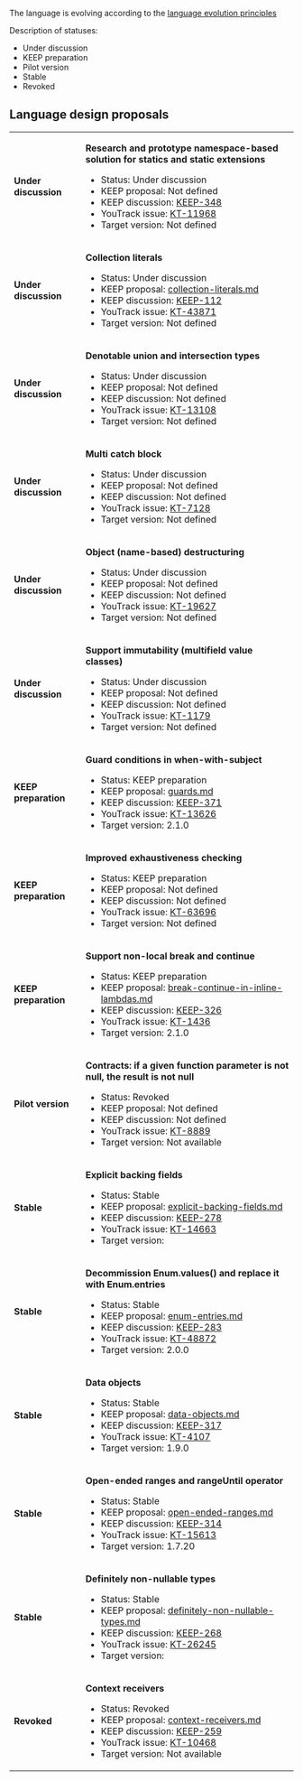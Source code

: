 [//]: # (title: Kotlin language evolution)

The language is evolving according to the [language evolution principles](kotlin-evolution-principles.md)

Description of statuses:
* Under discussion
* KEEP preparation
* Pilot version
* Stable
* Revoked

## Language design proposals

<tabs>
<tab id="all-proposals" title="All">

<!-- <include include-id="all-proposals" src="all-proposals.xml"/> -->

<chunk id="all-proposals">
<table header-style="left">

<!-- UNDER DISCUSSION -->

<tr filter="under-discussion">
<td>

**Under discussion**

</td>
<td>

**Research and prototype namespace-based solution for statics and static extensions**

* Status: Under discussion
* KEEP proposal: Not defined
* KEEP discussion: [KEEP-348](https://github.com/Kotlin/KEEP/issues/348)
* YouTrack issue: [KT-11968](https://youtrack.jetbrains.com/issue/KT-11968)
* Target version: Not defined

</td>
</tr>

<tr filter="under-discussion">
<td>

**Under discussion**

</td>
<td>

**Collection literals**

* Status: Under discussion
* KEEP proposal: [collection-literals.md](https://github.com/KyLeggiero/KEEP/blob/collection-literals/proposals/collection-literals.md)
* KEEP discussion: [KEEP-112](https://github.com/Kotlin/KEEP/issues/112)
* YouTrack issue: [KT-43871](https://youtrack.jetbrains.com/issue/KT-43871)
* Target version: Not defined

</td>
</tr>

<tr filter="under-discussion">
<td>

**Under discussion**

</td>
<td>

**Denotable union and intersection types**

* Status: Under discussion
* KEEP proposal: Not defined
* KEEP discussion: Not defined
* YouTrack issue: [KT-13108](https://youtrack.jetbrains.com/issue/KT-13108)
* Target version: Not defined

</td>
</tr>

<tr filter="under-discussion">
<td>

**Under discussion**

</td>
<td>

**Multi catch block**

* Status: Under discussion
* KEEP proposal: Not defined
* KEEP discussion: Not defined
* YouTrack issue: [KT-7128](https://youtrack.jetbrains.com/issue/KT-7128)
* Target version: Not defined

</td>
</tr>

<tr filter="under-discussion">
<td>

**Under discussion**

</td>
<td>

**Object (name-based) destructuring**

* Status: Under discussion
* KEEP proposal: Not defined
* KEEP discussion: Not defined
* YouTrack issue: [KT-19627](https://youtrack.jetbrains.com/issue/KT-19627)
* Target version: Not defined

</td>
</tr>

<tr filter="under-discussion">
<td>

**Under discussion**

</td>
<td>

**Support immutability (multifield value classes)**

* Status: Under discussion
* KEEP proposal: Not defined
* KEEP discussion: Not defined
* YouTrack issue: [KT-1179](https://youtrack.jetbrains.com/issue/KT-1179)
* Target version: Not defined

</td>
</tr>

<!-- KEEP PREPARATION -->

<tr filter="keep">
<td>

**KEEP preparation**

</td>
<td>

**Guard conditions in when-with-subject**

* Status: KEEP preparation
* KEEP proposal: [guards.md](https://github.com/Kotlin/KEEP/blob/guards/proposals/guards.md)
* KEEP discussion: [KEEP-371](https://github.com/Kotlin/KEEP/issues/371)
* YouTrack issue: [KT-13626](https://youtrack.jetbrains.com/issue/KT-13626)
* Target version: 2.1.0

</td>
</tr>
<tr filter="keep">
<td>

**KEEP preparation**

</td>
<td>

**Improved exhaustiveness checking**

* Status: KEEP preparation
* KEEP proposal: Not defined
* KEEP discussion: Not defined
* YouTrack issue: [KT-63696](https://youtrack.jetbrains.com/issue/KT-63696)
* Target version: Not defined

</td>
</tr>
<tr filter="keep">
<td>

**KEEP preparation**

</td>
<td>

**Support non-local break and continue**

* Status: KEEP preparation
* KEEP proposal: [break-continue-in-inline-lambdas.md](https://github.com/Kotlin/KEEP/blob/master/proposals/break-continue-in-inline-lambdas.md)
* KEEP discussion: [KEEP-326](https://github.com/Kotlin/KEEP/issues/326)
* YouTrack issue: [KT-1436](https://youtrack.jetbrains.com/issue/KT-1436)
* Target version: 2.1.0

</td>
</tr>

<!-- PILOT VERSION -->

<tr filter="pilot">
<td>

**Pilot version**

</td>
<td>

**Contracts: if a given function parameter is not null, the result is not null**

* Status: Revoked
* KEEP proposal: Not defined
* KEEP discussion: Not defined
* YouTrack issue: [KT-8889](https://youtrack.jetbrains.com/issue/KT-8889)
* Target version: Not available

</td>
</tr>

<!-- STABLE -->

<tr filter="stable">
<td>

**Stable**

</td>
<td>

**Explicit backing fields**

* Status: Stable
* KEEP proposal: [explicit-backing-fields.md](https://github.com/Kotlin/KEEP/blob/explicit-backing-fields-re/proposals/explicit-backing-fields.md)
* KEEP discussion: [KEEP-278](https://github.com/Kotlin/KEEP/issues/278)
* YouTrack issue: [KT-14663](https://youtrack.jetbrains.com/issue/KT-14663)
* Target version: 

</td>
</tr>

<tr filter="stable">
<td>

**Stable**

</td>
<td>

**Decommission Enum.values() and replace it with Enum.entries**

* Status: Stable
* KEEP proposal: [enum-entries.md](https://github.com/Kotlin/KEEP/blob/master/proposals/enum-entries.md)
* KEEP discussion: [KEEP-283](https://github.com/Kotlin/KEEP/issues/283)
* YouTrack issue: [KT-48872](https://youtrack.jetbrains.com/issue/KT-48872)
* Target version: 2.0.0

</td>
</tr>

<tr filter="stable">
<td>

**Stable**

</td>
<td>

**Data objects**

* Status: Stable
* KEEP proposal: [data-objects.md](https://github.com/Kotlin/KEEP/blob/master/proposals/data-objects.md)
* KEEP discussion: [KEEP-317](https://github.com/Kotlin/KEEP/issues/317)
* YouTrack issue: [KT-4107](https://youtrack.jetbrains.com/issue/KT-4107)
* Target version: 1.9.0

</td>
</tr>

<tr filter="stable">
<td>

**Stable**

</td>
<td>

**Open-ended ranges and rangeUntil operator**

* Status: Stable
* KEEP proposal: [open-ended-ranges.md](https://github.com/kotlin/KEEP/blob/open-ended-ranges/proposals/open-ended-ranges.md)
* KEEP discussion: [KEEP-314](https://github.com/Kotlin/KEEP/issues/314)
* YouTrack issue: [KT-15613](https://youtrack.jetbrains.com/issue/KT-15613)
* Target version: 1.7.20

</td>
</tr>

<tr filter="stable">
<td>

**Stable**

</td>
<td>

**Definitely non-nullable types**

* Status: Stable
* KEEP proposal: [definitely-non-nullable-types.md](https://github.com/Kotlin/KEEP/blob/master/proposals/definitely-non-nullable-types.md)
* KEEP discussion: [KEEP-268](https://github.com/Kotlin/KEEP/issues/268)
* YouTrack issue: [KT-26245](https://youtrack.jetbrains.com/issue/KT-26245)
* Target version: 

</td>
</tr>

<!-- REVOKED -->

<tr filter="revoked">
<td>

**Revoked**

</td>
<td>

**Context receivers**

* Status: Revoked
* KEEP proposal: [context-receivers.md](https://github.com/Kotlin/KEEP/blob/master/proposals/context-receivers.md)
* KEEP discussion: [KEEP-259](https://github.com/Kotlin/KEEP/issues/259)
* YouTrack issue: [KT-10468](https://youtrack.jetbrains.com/issue/KT-10468)
* Target version: Not available


</td>
</tr>

</table>
</chunk>

</tab>

<tab id="under-discussion" title="Under discussion">

<include include-id="all-proposals" use-filter="empty,under-discussion" src="evolution.md"/>

</tab>

<tab id="keep-preparation" title="KEEP preparation">

<include include-id="all-proposals" use-filter="empty,keep" src="evolution.md"/>

</tab>

<tab id="pilot-version" title="Pilot version">

<include include-id="all-proposals" use-filter="empty,pilot" src="evolution.md"/>

</tab>

<tab id="stable" title="Stable">

<include include-id="all-proposals" use-filter="empty,stable" src="evolution.md"/>

</tab>

<tab id="revoked" title="Revoked">

<include include-id="all-proposals" use-filter="empty,revoked" src="evolution.md"/>

</tab>
</tabs>